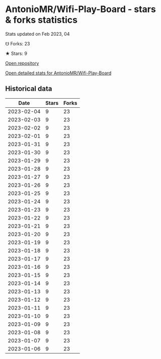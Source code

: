 # AntonioMR/Wifi-Play-Board - stars & forks statistics

Stats updated on Feb 2023, 04

☋ Forks: 23

★ Stars: 9

[Open repository](https://github.com/AntonioMR/Wifi-Play-Board)

[Open detailed stats for AntonioMR/Wifi-Play-Board](https://reviewgithub.com/rep/AntonioMR/Wifi-Play-Board)

## Historical data
| Date | Stars | Forks |
|------|-------|-------|
| 2023-02-04 | 9 | 23 | 
| 2023-02-03 | 9 | 23 | 
| 2023-02-02 | 9 | 23 | 
| 2023-02-01 | 9 | 23 | 
| 2023-01-31 | 9 | 23 | 
| 2023-01-30 | 9 | 23 | 
| 2023-01-29 | 9 | 23 | 
| 2023-01-28 | 9 | 23 | 
| 2023-01-27 | 9 | 23 | 
| 2023-01-26 | 9 | 23 | 
| 2023-01-25 | 9 | 23 | 
| 2023-01-24 | 9 | 23 | 
| 2023-01-23 | 9 | 23 | 
| 2023-01-22 | 9 | 23 | 
| 2023-01-21 | 9 | 23 | 
| 2023-01-20 | 9 | 23 | 
| 2023-01-19 | 9 | 23 | 
| 2023-01-18 | 9 | 23 | 
| 2023-01-17 | 9 | 23 | 
| 2023-01-16 | 9 | 23 | 
| 2023-01-15 | 9 | 23 | 
| 2023-01-14 | 9 | 23 | 
| 2023-01-13 | 9 | 23 | 
| 2023-01-12 | 9 | 23 | 
| 2023-01-11 | 9 | 23 | 
| 2023-01-10 | 9 | 23 | 
| 2023-01-09 | 9 | 23 | 
| 2023-01-08 | 9 | 23 | 
| 2023-01-07 | 9 | 23 | 
| 2023-01-06 | 9 | 23 | 

